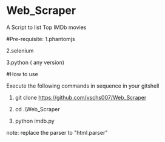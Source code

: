 # Web_Scraper
A Script to list Top IMDb movies

#Pre-requisite:
1.phantomjs

2.selenium

3.python ( any version)


#How to use

 Execute the following commands in sequence in your gitshell
 
 
1. git clone https://github.com/vschs007/Web_Scraper

2. cd .\Web_Scraper

3. python imdb.py


note: replace the parser to "html.parser"
